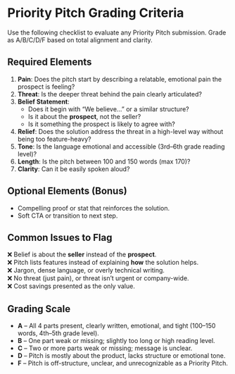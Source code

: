 # Priority Pitch Grading Criteria

Use the following checklist to evaluate any Priority Pitch submission. Grade as A/B/C/D/F based on total alignment and clarity.

## Required Elements
1. **Pain**: Does the pitch start by describing a relatable, emotional pain the prospect is feeling?
2. **Threat**: Is the deeper threat behind the pain clearly articulated?
3. **Belief Statement**:
   - Does it begin with “We believe…” or a similar structure?
   - Is it about the **prospect**, not the seller?
   - Is it something the prospect is likely to agree with?
4. **Relief**: Does the solution address the threat in a high-level way without being too feature-heavy?
5. **Tone**: Is the language emotional and accessible (3rd–6th grade reading level)?
6. **Length**: Is the pitch between 100 and 150 words (max 170)?
7. **Clarity**: Can it be easily spoken aloud?

## Optional Elements (Bonus)
- Compelling proof or stat that reinforces the solution.
- Soft CTA or transition to next step.

## Common Issues to Flag
❌ Belief is about the **seller** instead of the **prospect**.  
❌ Pitch lists features instead of explaining **how** the solution helps.  
❌ Jargon, dense language, or overly technical writing.  
❌ No threat (just pain), or threat isn’t urgent or company-wide.  
❌ Cost savings presented as the only value.

## Grading Scale
- **A** – All 4 parts present, clearly written, emotional, and tight (100–150 words, 4th–5th grade level).
- **B** – One part weak or missing; slightly too long or high reading level.
- **C** – Two or more parts weak or missing; message is unclear.
- **D** – Pitch is mostly about the product, lacks structure or emotional tone.
- **F** – Pitch is off-structure, unclear, and unrecognizable as a Priority Pitch.